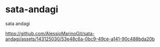 # sata-andagi
sata andagi
<!-- blank line -->

https://github.com/AlessioMarinoGit/sata-andagi/assets/143125030/53e48c6a-0bc9-49ce-a141-90c488bda20b

<!-- blank line -->
